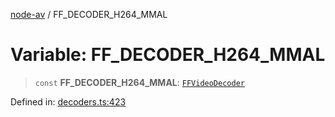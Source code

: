 [node-av](../globals.md) / FF\_DECODER\_H264\_MMAL

# Variable: FF\_DECODER\_H264\_MMAL

> `const` **FF\_DECODER\_H264\_MMAL**: [`FFVideoDecoder`](../type-aliases/FFVideoDecoder.md)

Defined in: [decoders.ts:423](https://github.com/seydx/av/blob/f8631fc881b394300b1479f511d55cf1c370a87f/src/constants/decoders.ts#L423)
